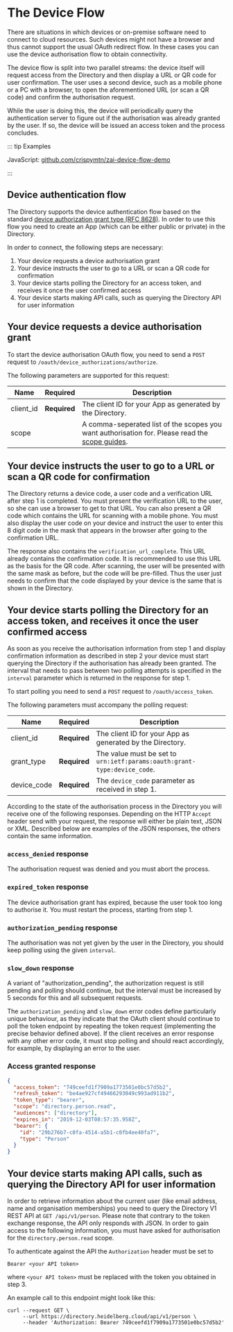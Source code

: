 # The Device Flow

There are situations in which devices or on-premise software need to connect to cloud resources. Such devices might not have a browser and thus cannot support the usual OAuth redirect flow. In these cases you can use the device authorisation flow to obtain connectivity.

The device flow is split into two parallel streams: the device itself will request access from the Directory and then display a URL or QR code for user confirmation. The user uses a second device, such as a mobile phone or a PC with a browser, to open the aforementioned URL (or scan a QR code) and confirm the authorisation request.

While the user is doing this, the device will periodically query the authentication server to figure out if the authorisation was already granted by the user. If so, the device will be issued an access token and the process concludes.

::: tip Examples

JavaScript: [github.com/crispymtn/zai-device-flow-demo](https://github.com/crispymtn/zai-device-flow-demo)

:::

## Device authentication flow

The Directory supports the device authentication flow based on the standard [device authorization grant type (RFC 8628)](https://tools.ietf.org/html/rfc8628). In order to use this flow you need to create an App (which can be either public or private) in the Directory.

In order to connect, the following steps are necessary:

1. Your device requests a device authorisation grant
2. Your device instructs the user to go to a URL or scan a QR code for confirmation
3. Your device starts polling the Directory for an access token, and receives it once the user confirmed access
4. Your device starts making API calls, such as querying the Directory API for user information

## Your device requests a device authorisation grant

To start the device authorisation OAuth flow, you need to send a `POST` request to `/oauth/device_authorizations/authorize`.

The following parameters are supported for this request:

| Name      | Required     | Description                                                                                                                |
| --------- | ------------ | -------------------------------------------------------------------------------------------------------------------------- |
| client_id | **Required** | The client ID for your App as generated by the Directory.                                                                  |
| scope     |              | A comma-seperated list of the scopes you want authorisation for. Please read the [scope guides](/guide/oauth/scopes.html). |

## Your device instructs the user to go to a URL or scan a QR code for confirmation

The Directory returns a device code, a user code and a verification URL after step 1 is completed. You must present the verification URL to the user, so she can use a browser to get to that URL. You can also present a QR code which contains the URL for scanning with a mobile phone. You must also display the user code on your device and instruct the user to enter this 8 digit code in the mask that appears in the browser after going to the confirmation URL.

The response also contains the `verification_url_complete`. This URL already contains the confirmation code. It is recommended to use this URL as the basis for the QR code. After scanning, the user will be presented with the same mask as before, but the code will be pre-filled. Thus the user just needs to confirm that the code displayed by your device is the same that is shown in the Directory.

## Your device starts polling the Directory for an access token, and receives it once the user confirmed access

As soon as you receive the authorisation information from step 1 and display confirmation information as described in step 2 your device must start querying the Directory if the authorisation has already been granted. The interval that needs to pass between two polling attempts is specified in the `interval` parameter which is returned in the response for step 1.

To start polling you need to send a `POST` request to `/oauth/access_token`.

The following parameters must accompany the polling request:

| Name        | Required     | Description                                                              |
| ----------- | ------------ | ------------------------------------------------------------------------ |
| client_id   | **Required** | The client ID for your App as generated by the Directory.                |
| grant_type  | **Required** | The value must be set to `urn:ietf:params:oauth:grant-type:device_code`. |
| device_code | **Required** | The `device_code` parameter as received in step 1.                       |

According to the state of the authorisation process in the Directory you will receive one of the following responses. Depending on the HTTP `Accept` header send with your request, the response will either be plain text, JSON or XML. Described below are examples of the JSON responses, the others contain the same information.

### `access_denied` response

The authorisation request was denied and you must abort the process.

### `expired_token` response

The device authorisation grant has expired, because the user took too long to authorise it. You must restart the process, starting from step 1.

### `authorization_pending` response

The authorisation was not yet given by the user in the Directory, you should keep polling using the given `interval`.

### `slow_down` response

A variant of "authorization_pending", the authorization request is still pending and polling should continue, but the interval must be increased by 5 seconds for this and all subsequent requests.

The `authorization_pending` and `slow_down` error codes define particularly unique behaviour, as they indicate that the OAuth client should continue to poll the token endpoint by repeating the token request (implementing the precise behavior defined above). If the client receives an error response with any other error code, it must stop polling and should react accordingly, for example, by displaying an error to the user.

### Access granted response

```json
{
  "access_token": "749ceefd1f7909a1773501e0bc57d5b2",
  "refresh_token": "be4ae927cf49466293049c993ad911b2",
  "token_type": "bearer",
  "scope": "directory.person.read",
  "audiences": ["directory"],
  "expires_in": "2019-12-03T08:57:35.958Z",
  "bearer": {
    "id": "29b276b7-c0fa-4514-a5b1-c0fb4ee40fa7",
    "type": "Person"
  }
}
```

## Your device starts making API calls, such as querying the Directory API for user information

In order to retrieve information about the current user (like email address, name and organisation memberships) you need to query the Directory V1 REST API at `GET /api/v1/person`. Please note that contrary to the token exchange response, the API only responds with JSON. In order to gain access to the following information, you must have asked for authorisation for the `directory.person.read` scope.

To authenticate against the API the `Authorization` header must be set to

```
Bearer <your API token>
```

where `<your API token>` must be replaced with the token you obtained in step 3.

An example call to this endpoint might look like this:

```
curl --request GET \
     --url https://directory.heidelberg.cloud/api/v1/person \
     --header 'Authorization: Bearer 749ceefd1f7909a1773501e0bc57d5b2'
```
